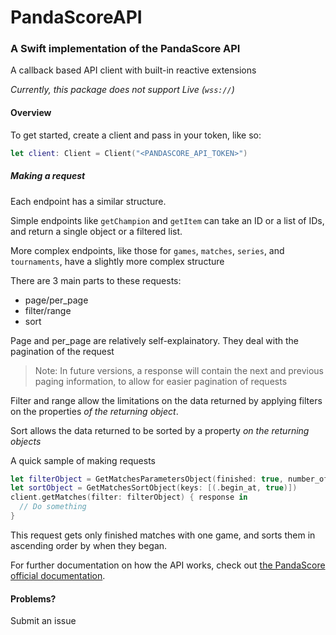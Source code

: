# PandaScoreAPI

### A Swift implementation of the PandaScore API

A callback based API client with built-in reactive extensions

_Currently, this package does not support Live (`wss://`)_

#### Overview
To get started, create a client and pass in your token, like so:
```swift
let client: Client = Client("<PANDASCORE_API_TOKEN>")
```

##### Making a request
Each endpoint has a similar structure.

Simple endpoints like `getChampion` and `getItem` can take an ID or a list of IDs, and return a single object or a filtered list.

More complex endpoints, like those for `games`, `matches`, `series`, and `tournaments`, have a slightly more complex structure

There are 3 main parts to these requests: 
- page/per_page
- filter/range
- sort

Page and per_page are relatively self-explainatory. They deal with the pagination of the request
> Note: In future versions, a response will contain the next and previous paging information, to allow for easier pagination of requests

Filter and range allow the limitations on the data returned by applying filters on the properties _of the returning object_.

Sort allows the data returned to be sorted by a property _on the returning objects_

A quick sample of making requests
```swift
let filterObject = GetMatchesParametersObject(finished: true, number_of_games: 1)
let sortObject = GetMatchesSortObject(keys: [(.begin_at, true)])
client.getMatches(filter: filterObject) { response in 
  // Do something
}
```
This request gets only finished matches with one game, and sorts them in ascending order by when they began.


For further documentation on how the API works, check out [the PandaScore official documentation](https://developers.pandascore.co/doc/).

#### Problems?

Submit an issue
